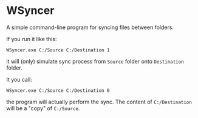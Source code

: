 # WSyncer

A simple command-line program for syncing files between folders.

If you run it like this:

`WSyncer.exe C:/Source C:/Destination 1`

it will (only) simulate sync process from `Source` folder onto `Destination` folder.

It you call:

`WSyncer.exe C:/Source C:/Destination 0`

the program will actually perform the sync. The content of `C:/Destination` will be a "copy" of `C:/Source`.
